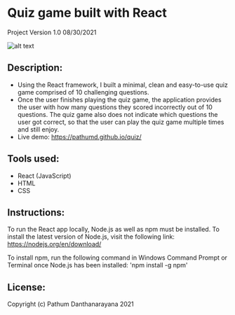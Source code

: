 # Quiz game built with React
Project Version 1.0 08/30/2021

![alt text](https://i.imgur.com/32ZqtSX.jpg?raw=true)

Description:
--------------
- Using the React framework, I built a minimal, clean and easy-to-use quiz game comprised of 10 challenging questions.
- Once the user finishes playing the quiz game, the application provides the user with how many questions they scored incorrectly out of 10 questions. The quiz game also does not indicate which questions the user got correct, so that the user can play the quiz game multiple times and still enjoy.
- Live demo: https://pathumd.github.io/quiz/

Tools used:
--------------
- React (JavaScript)
- HTML
- CSS

Instructions:
---------
To run the React app locally, Node.js as well as npm must be installed.
To install the latest version of Node.js, visit the following link: https://nodejs.org/en/download/

To install npm, run the following command in Windows Command Prompt or Terminal once Node.js has been installed: 'npm install -g npm'

License:
---------
Copyright (c) Pathum Danthanarayana 2021
